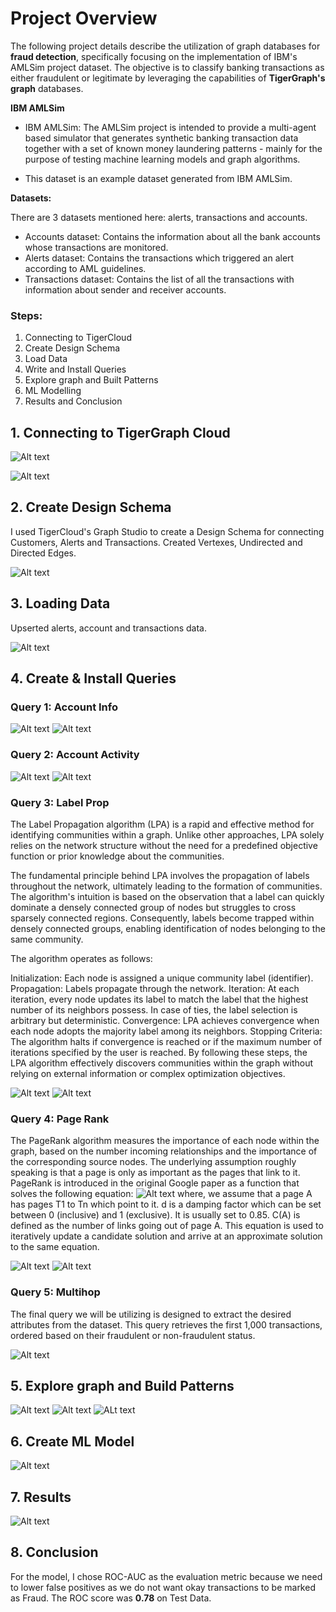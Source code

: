 # Project Overview
The following project details describe the utilization of graph databases for **fraud detection**, specifically focusing on the implementation of IBM's AMLSim project dataset. The objective is to classify banking transactions as either fraudulent or legitimate by leveraging the capabilities of **TigerGraph's graph** databases. 

**IBM AMLSim**

- IBM AMLSim: The AMLSim project is intended to provide a multi-agent based simulator that generates synthetic banking transaction data together with a set of known money laundering patterns - mainly for the purpose of testing machine learning models and graph algorithms.

- This dataset is an example dataset generated from IBM AMLSim.
 
**Datasets:**

There are 3 datasets mentioned here: alerts, transactions and accounts.

- Accounts dataset: Contains the information about all the bank accounts whose transactions are monitored.
- Alerts dataset: Contains the transactions which triggered an alert according to AML guidelines.
- Transactions dataset: Contains the list of all the transactions with information about sender and receiver accounts.

### Steps:
1. Connecting to TigerCloud
2. Create Design Schema
3. Load Data
4. Write and Install Queries
5. Explore graph and Built Patterns
6. ML Modelling
7. Results and Conclusion



## 1. Connecting to TigerGraph Cloud

![Alt text](https://github.com/livanshu/Data_Science_Portfolio/blob/main/Projects/AML_TigerGraph_GSQL/TG_Setup.png)

![Alt text](https://github.com/livanshu/Data_Science_Portfolio/blob/main/Projects/AML_TigerGraph_GSQL/TG_Connection.png)

## 2. Create Design Schema

I used TigerCloud's Graph Studio to create a Design Schema for connecting Customers, Alerts and Transactions.
Created Vertexes, Undirected and Directed Edges.

![Alt text](https://github.com/livanshu/Data_Science_Portfolio/blob/main/Projects/AML_TigerGraph_GSQL/AML_Design%20Schema.png)

## 3. Loading Data

Upserted alerts, account and transactions data. 

![Alt text](https://github.com/livanshu/Data_Science_Portfolio/blob/main/Projects/AML_TigerGraph_GSQL/AML_DataLoading.png)

## 4. Create & Install Queries

### Query 1: Account Info

![Alt text](https://github.com/livanshu/Data_Science_Portfolio/blob/main/Projects/AML_TigerGraph_GSQL/AML_GSQL_AccInfo.png)
![Alt text](https://github.com/livanshu/Data_Science_Portfolio/blob/main/Projects/AML_TigerGraph_GSQL/TG_AccInfo.png)

### Query 2: Account Activity

![Alt text](https://github.com/livanshu/Data_Science_Portfolio/blob/main/Projects/AML_TigerGraph_GSQL/AML_GSQL_AccActivity.png)
![Alt text](https://github.com/livanshu/Data_Science_Portfolio/blob/main/Projects/AML_TigerGraph_GSQL/TG_AccActivity.png)

### Query 3: Label Prop

The Label Propagation algorithm (LPA) is a rapid and effective method for identifying communities within a graph. Unlike other approaches, LPA solely relies on the network structure without the need for a predefined objective function or prior knowledge about the communities.

The fundamental principle behind LPA involves the propagation of labels throughout the network, ultimately leading to the formation of communities. The algorithm's intuition is based on the observation that a label can quickly dominate a densely connected group of nodes but struggles to cross sparsely connected regions. Consequently, labels become trapped within densely connected groups, enabling identification of nodes belonging to the same community.

The algorithm operates as follows:

Initialization: Each node is assigned a unique community label (identifier).
Propagation: Labels propagate through the network.
Iteration: At each iteration, every node updates its label to match the label that the highest number of its neighbors possess. In case of ties, the label selection is arbitrary but deterministic.
Convergence: LPA achieves convergence when each node adopts the majority label among its neighbors.
Stopping Criteria: The algorithm halts if convergence is reached or if the maximum number of iterations specified by the user is reached.
By following these steps, the LPA algorithm effectively discovers communities within the graph without relying on external information or complex optimization objectives.

![Alt text](https://github.com/livanshu/Data_Science_Portfolio/blob/main/Projects/AML_TigerGraph_GSQL/AML_GSQL_LabelProp2.png)
![Alt text](https://github.com/livanshu/Data_Science_Portfolio/blob/main/Projects/AML_TigerGraph_GSQL/TG_LabelProp.png)

### Query 4: Page Rank

The PageRank algorithm measures the importance of each node within the graph, based on the number incoming relationships and the importance of the corresponding source nodes. The underlying assumption roughly speaking is that a page is only as important as the pages that link to it.
PageRank is introduced in the original Google paper as a function that solves the following equation:
![Alt text](https://github.com/livanshu/Data_Science_Portfolio/blob/main/Projects/AML_TigerGraph_GSQL/PageRank_Equation.png)
where,
we assume that a page A has pages T1 to Tn which point to it.
d is a damping factor which can be set between 0 (inclusive) and 1 (exclusive). It is usually set to 0.85.
C(A) is defined as the number of links going out of page A.
This equation is used to iteratively update a candidate solution and arrive at an approximate solution to the same equation.

![Alt text](https://github.com/livanshu/Data_Science_Portfolio/blob/main/Projects/AML_TigerGraph_GSQL/AML_GSQL_PageRank.png)
![Alt text](https://github.com/livanshu/Data_Science_Portfolio/blob/main/Projects/AML_TigerGraph_GSQL/TG_PageRank.png)

### Query 5: Multihop


The final query we will be utilizing is designed to extract the desired attributes from the dataset. This query retrieves the first 1,000 transactions, ordered based on their fraudulent or non-fraudulent status.

![Alt text](https://github.com/livanshu/Data_Science_Portfolio/blob/main/Projects/AML_TigerGraph_GSQL/TG_MultiHop.png)


## 5. Explore graph and Build Patterns

![Alt text](https://github.com/livanshu/Data_Science_Portfolio/blob/main/Projects/AML_TigerGraph_GSQL/AML_ExploreGraph.png)
![Alt text](https://github.com/livanshu/Data_Science_Portfolio/blob/main/Projects/AML_TigerGraph_GSQL/AML_BuildGraphPatterns.png)
![ALt text](https://github.com/livanshu/Data_Science_Portfolio/blob/main/Projects/AML_TigerGraph_GSQL/AML_BuildGraphPatterns2.png)

## 6. Create ML Model

![Alt text](https://github.com/livanshu/Data_Science_Portfolio/blob/main/Projects/AML_TigerGraph_GSQL/TG_DfDesc.png)

## 7. Results

![Alt text](https://github.com/livanshu/Data_Science_Portfolio/blob/main/Projects/AML_TigerGraph_GSQL/TG_Results.png)

## 8. Conclusion

For the model, I chose ROC-AUC as the evaluation metric because we need to lower false positives as we do not want okay transactions to be marked as Fraud.
The ROC score was **0.78** on Test Data.


